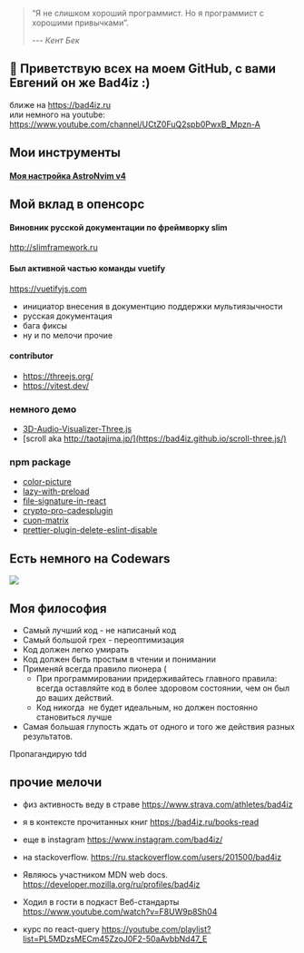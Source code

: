 
> “Я не слишком хороший программист. Но я программист с хорошими привычками”.
> 
> --- _Кент Бек_

[1]: http://www.quotedb.com/quotes/2112

## 👋 Приветствую всех на моем GitHub, с вами Евгений он же Bad4iz :)
ближе на https://bad4iz.ru   
или немного на youtube: https://www.youtube.com/channel/UCtZ0FuQ2spb0PwxB_Mpzn-A

## Мои инструменты
#### [Моя настройка AstroNvim v4](https://github.com/bad4iz/AstroNVim_v4_config)


## Мой вклад в опенсорс

#### Виновник русской документации по фреймворку slim
http://slimframework.ru

#### Был активной частью команды vuetify 
https://vuetifyjs.com
- инициатор внесения в документцию поддержки мультиязычности
- русская документация
- бага фиксы 
- ну и по мелочи прочие

#### contributor
- https://threejs.org/
- https://vitest.dev/

### немного демо 
- [3D-Audio-Visualizer-Three.js](https://bad4iz.github.io/3D-Audio-Visualizer-Three.js/)
- [scroll aka http://taotajima.jp/](https://bad4iz.github.io/scroll-three.js/)

### npm package
- [color-picture](https://www.npmjs.com/package/color-picture) 
- [lazy-with-preload](https://www.npmjs.com/package/lazy-with-preload)
- [file-signature-in-react](https://www.npmjs.com/package/file-signature-in-react)
- [crypto-pro-cadesplugin](https://www.npmjs.com/package/crypto-pro-cadesplugin)
- [cuon-matrix](https://www.npmjs.com/package/cuon-matrix)
- [prettier-plugin-delete-eslint-disable](https://www.npmjs.com/package/prettier-plugin-delete-eslint-disable)

## Есть немного на Codewars
![](https://www.codewars.com/users/bad4iz/badges/large)

## Моя философия
- Самый лучший код - не написаный код
- Самый большой грех - переоптимизация
- Код должен легко умирать
- Код должен быть простым в чтении и понимании
- Применяй всегда правило пионера (
  - При программировании придерживайтесь главного правила: всегда оставляйте код в более здоровом состоянии, чем он был до ваших действий.
  - Код никогда  не будет идеальным, но должен постоянно становиться лучше
- Самая большая глупость ждать от одного и того же действия разных результатов.

Пропагандирую tdd


## прочие мелочи

- физ активность веду в страве https://www.strava.com/athletes/bad4iz
- я в контексте прочитанных книг https://bad4iz.ru/books-read
- еще в instagram https://www.instagram.com/bad4iz/

- на stackoverflow.   https://ru.stackoverflow.com/users/201500/bad4iz
- Являюсь участником MDN web docs.  https://developer.mozilla.org/ru/profiles/bad4iz
- Ходил в гости в подкаст Веб-стандарты https://www.youtube.com/watch?v=F8UW9p8Sh04

- курс по react-query https://youtube.com/playlist?list=PL5MDzsMECm45ZzoJ0F2-50aAvbbNd47_E

